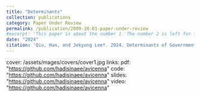 ```yaml
---
title: "Determinants"
collection: publications
category: Paper Under Review
permalink: /publication/2009-10-01-paper-under-review
#excerpt: 'This paper is about the number 1. The number 2 is left for future work.'
date: "2024"
citation: 'Qiu, Han, and Jekyung Lee*. 2024. Determinants of Government Transparency: Subnational Evidence from China.'
---
```

cover:  /assets/mages/covers/cover1.jpg
links:
    pdf: "https://github.com/hadisinaee/avicenna"
    code: "https://github.com/hadisinaee/avicenna"
    slides: "https://github.com/hadisinaee/avicenna"
    video: "https://github.com/hadisinaee/avicenna"
